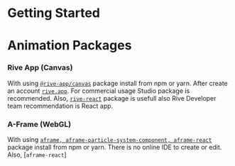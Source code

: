 # Getting Started 

# Animation Packages

### Rive App (Canvas)
With using [```@rive-app/canvas```](https://www.npmjs.com/package/@rive-app/canvas) package install from npm or yarn. After create an account [``rive.app``](https://editor.rive.app/). For commercial usage Studio package is recommended. Also, [```rive-react```](https://rive.app/resources/runtime-funtime/2/) package is usefull also Rive Developer team recommendation is React app. 

### A-Frame (WebGL)
With using [```aframe, aframe-particle-system-component, aframe-react```](https://www.npmjs.com/package/aframe-react) package install from npm or yarn. There is no online IDE to create or edit. Also, [```aframe-react```]



